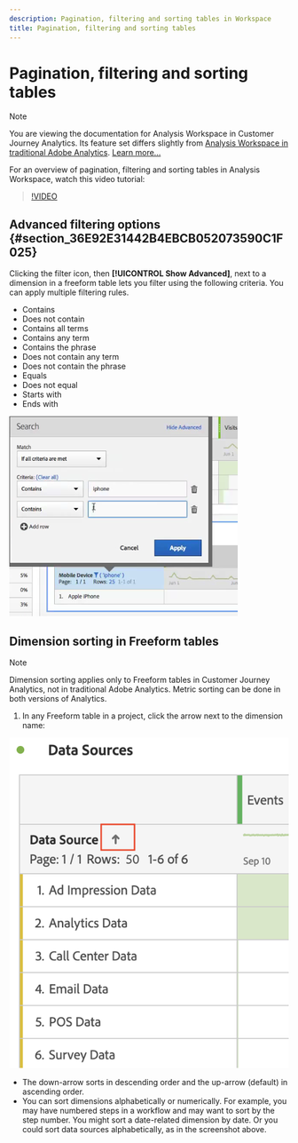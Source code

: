 ```yaml
---
description: Pagination, filtering and sorting tables in Workspace
title: Pagination, filtering and sorting tables
---
```


# Pagination, filtering and sorting tables

>[!NOTE]
>
>You are viewing the documentation for Analysis Workspace in Customer Journey Analytics. Its feature set differs slightly from [Analysis Workspace in traditional Adobe Analytics](https://docs.adobe.com/content/help/en/analytics/analyze/analysis-workspace/home.html). [Learn more...](/help/getting-started/cja-aa.md)

For an overview of pagination, filtering and sorting tables in Analysis Workspace, watch this video tutorial:

>[!VIDEO](https://publish.tv.adobe.com/bucket/1/category/2282/video/23968/)

## Advanced filtering options {#section_36E92E31442B4EBCB052073590C1F025}

Clicking the filter icon, then **[!UICONTROL Show Advanced]**, next to a dimension in a freeform table lets you filter using the following criteria. You can apply multiple filtering rules.

* Contains 
* Does not contain 
* Contains all terms 
* Contains any term 
* Contains the phrase 
* Does not contain any term 
* Does not contain the phrase 
* Equals 
* Does not equal 
* Starts with 
* Ends with

![](assets/advanced-filter.png)

## Dimension sorting in Freeform tables

>[!NOTE]
>
>Dimension sorting applies only to Freeform tables in Customer Journey Analytics, not in traditional Adobe Analytics. Metric sorting can be done in both versions of Analytics.

1. In any Freeform table in a project, click the arrow next to the dimension name:

![](assets/sort-dimensions.png)

* The down-arrow sorts in descending order and the up-arrow (default) in ascending order.
* You can sort dimensions alphabetically or numerically. For example, you may have numbered steps in a workflow and may want to sort by the step number. You might sort a date-related dimension by date. Or you could sort data sources alphabetically, as in the screenshot above.